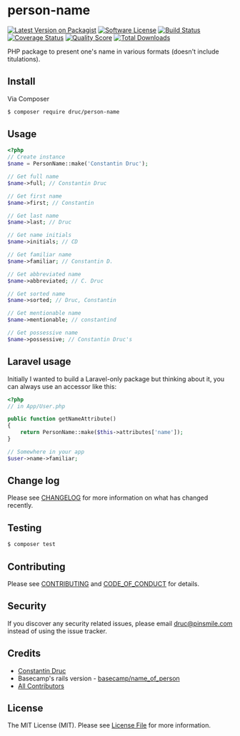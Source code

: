 # person-name

[![Latest Version on Packagist][ico-version]][link-packagist]
[![Software License][ico-license]](LICENSE.md)
[![Build Status][ico-travis]][link-travis]
[![Coverage Status][ico-scrutinizer]][link-scrutinizer]
[![Quality Score][ico-code-quality]][link-code-quality]
[![Total Downloads][ico-downloads]][link-downloads]

PHP package to present one's name in various formats (doesn't include titulations).

## Install

Via Composer

``` bash
$ composer require druc/person-name
```

## Usage

```php
<?php
// Create instance
$name = PersonName::make('Constantin Druc');

// Get full name
$name->full; // Constantin Druc

// Get first name
$name->first; // Constantin

// Get last name
$name->last; // Druc

// Get name initials
$name->initials; // CD

// Get familiar name
$name->familiar; // Constantin D.

// Get abbreviated name
$name->abbreviated; // C. Druc

// Get sorted name
$name->sorted; // Druc, Constantin

// Get mentionable name
$name->mentionable; // constantind

// Get possessive name
$name->possessive; // Constantin Druc's
```

## Laravel usage
Initially I wanted to build a Laravel-only package but thinking about it, you can always use an accessor like this:
```php
<?php
// in App/User.php

public function getNameAttribute() 
{
    return PersonName::make($this->attributes['name']);
}

// Somewhere in your app
$user->name->familiar;
```

## Change log

Please see [CHANGELOG](CHANGELOG.md) for more information on what has changed recently.

## Testing

``` bash
$ composer test
```

## Contributing

Please see [CONTRIBUTING](CONTRIBUTING.md) and [CODE_OF_CONDUCT](CODE_OF_CONDUCT.md) for details.

## Security

If you discover any security related issues, please email druc@pinsmile.com instead of using the issue tracker.

## Credits

- [Constantin Druc][link-author]
- Basecamp's rails version - [basecamp/name_of_person](https://github.com/basecamp/name_of_person)
- [All Contributors][link-contributors]

## License

The MIT License (MIT). Please see [License File](LICENSE.md) for more information.

[ico-version]: https://img.shields.io/packagist/v/druc/person-name.svg?style=flat-square
[ico-license]: https://img.shields.io/badge/license-MIT-brightgreen.svg?style=flat-square
[ico-travis]: https://img.shields.io/travis/druc/person-name/master.svg?style=flat-square
[ico-scrutinizer]: https://img.shields.io/scrutinizer/coverage/g/druc/person-name.svg?style=flat-square
[ico-code-quality]: https://img.shields.io/scrutinizer/g/druc/person-name.svg?style=flat-square
[ico-downloads]: https://img.shields.io/packagist/dt/druc/person-name.svg?style=flat-square

[link-packagist]: https://packagist.org/packages/druc/person-name
[link-travis]: https://travis-ci.org/druc/person-name
[link-scrutinizer]: https://scrutinizer-ci.com/g/druc/person-name/code-structure
[link-code-quality]: https://scrutinizer-ci.com/g/druc/person-name
[link-downloads]: https://packagist.org/packages/druc/person-name
[link-author]: https://github.com/druc
[link-contributors]: ../../contributors
